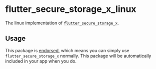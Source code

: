 # flutter_secure_storage_x_linux

The linux implementation of [`flutter_secure_storage_x`][1].

## Usage

This package is [endorsed][2], which means you can simply use `flutter_secure_storage_x`
normally. This package will be automatically included in your app when you do.

[1]: https://pub.dev/packages/flutter_secure_storage_x
[2]: https://flutter.dev/docs/development/packages-and-plugins/developing-packages#endorsed-federated-plugin
